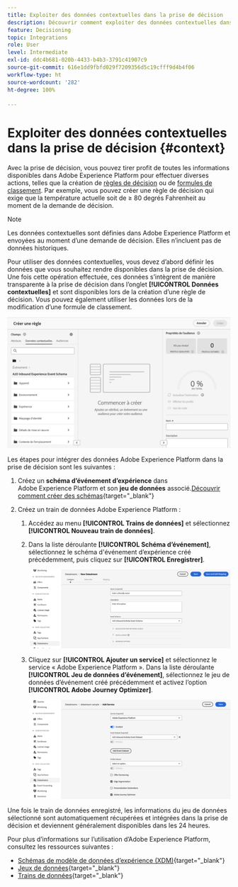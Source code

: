 ```yaml
---
title: Exploiter des données contextuelles dans la prise de décision
description: Découvrir comment exploiter des données contextuelles dans la prise de décision
feature: Decisioning
topic: Integrations
role: User
level: Intermediate
exl-id: ddc4b681-020b-4433-b4b3-3791c41907c9
source-git-commit: 616e1dd9fbfd029f7209356d5c19cfff9d4b4f06
workflow-type: ht
source-wordcount: '282'
ht-degree: 100%

---
```


# Exploiter des données contextuelles dans la prise de décision {#context}

Avec la prise de décision, vous pouvez tirer profit de toutes les informations disponibles dans Adobe Experience Platform pour effectuer diverses actions, telles que la création de [règles de décision](rules.md) ou de [formules de classement](ranking.md). Par exemple, vous pouvez créer une règle de décision qui exige que la température actuelle soit de ≥ 80 degrés Fahrenheit au moment de la demande de décision.

>[!NOTE]
>
>Les données contextuelles sont définies dans Adobe Experience Platform et envoyées au moment d’une demande de décision. Elles n’incluent pas de données historiques.

Pour utiliser des données contextuelles, vous devez d’abord définir les données que vous souhaitez rendre disponibles dans la prise de décision. Une fois cette opération effectuée, ces données s’intègrent de manière transparente à la prise de décision dans l’onglet **[!UICONTROL Données contextuelles]** et sont disponibles lors de la création d’une règle de décision. Vous pouvez également utiliser les données lors de la modification d’une formule de classement.

![](assets/decision-rules-context.png)

Les étapes pour intégrer des données Adobe Experience Platform dans la prise de décision sont les suivantes :

1. Créez un **schéma d’événement d’expérience** dans Adobe Experience Platform et son **jeu de données** associé.[Découvrir comment créer des schémas](https://experienceleague.adobe.com/fr/docs/experience-platform/xdm/ui/resources/schemas){target="_blank"}

1. Créez un train de données Adobe Experience Platform :

   1. Accédez au menu **[!UICONTROL Trains de données]** et sélectionnez **[!UICONTROL Nouveau train de données]**.

   1. Dans la liste déroulante **[!UICONTROL Schéma d’événement]**, sélectionnez le schéma d&#39;événement d’expérience créé précédemment, puis cliquez sur **[!UICONTROL Enregistrer]**.

      ![](assets/decision-rule-context-datastream.png)

   1. Cliquez sur **[!UICONTROL Ajouter un service]** et sélectionnez le service « Adobe Experience Platform ». Dans la liste déroulante **[!UICONTROL Jeu de données d’événement]**, sélectionnez le jeu de données d’événement créé précédemment et activez l’option **[!UICONTROL Adobe Journey Optimizer]**.

      ![](assets/decision-rules-context-datastream-service.png)

Une fois le train de données enregistré, les informations du jeu de données sélectionné sont automatiquement récupérées et intégrées dans la prise de décision et deviennent généralement disponibles dans les 24 heures.

Pour plus d’informations sur l’utilisation d’Adobe Experience Platform, consultez les ressources suivantes :

* [Schémas de modèle de données d’expérience (XDM)](https://experienceleague.adobe.com/fr/docs/experience-platform/xdm/schema/composition){target="_blank"}
* [Jeux de données](https://experienceleague.adobe.com/fr/docs/experience-platform/catalog/datasets/overview){target="_blank"}
* [Trains de données](https://experienceleague.adobe.com/fr/docs/experience-platform/datastreams/overview){target="_blank"}
